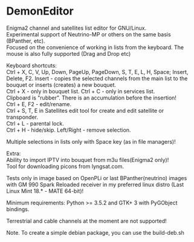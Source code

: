 # DemonEditor

Enigma2 channel and satellites list editor for GNU/Linux.                                                                          
Experimental support of Neutrino-MP or others on the same basis (BPanther, etc).                                                   
Focused on the convenience of working in lists from the keyboard. The mouse is also fully supported (Drag and Drop etc)

Keyboard shortcuts:                                                                                                                
Ctrl + X, C, V, Up, Down, PageUp, PageDown, S, T, E, L, H, Space; Insert, Delete, F2.
Insert - copies the selected channels from the main list to the bouquet or inserts (creates) a new bouquet.                        
Ctrl + X - only in bouquet list. Ctrl + C - only in services list.                                                                 
Clipboard is "rubber". There is an accumulation before the insertion!                                                              
Ctrl + E, F2 - edit/rename.                                                                                                        
Ctrl + S, T, E in Satellites edit tool for create and edit satellite or transponder.                                               
Ctrl + L - parental lock.                                                                                                                                                                                                                    
Ctrl + H - hide/skip.
Left/Right - remove selection.

Multiple selections in lists only with Space key (as in file managers)!                                                                                                                                                                             

Extra:                                                                                                                             
Ability to import IPTV into bouquet from m3u files(Enigma2 only)!                                                                                
Tool for downloading picons from lyngsat.com.                                                                                      

Tests only in image based on OpenPLi or last BPanther(neutrino) images with GM 990 Spark Reloaded receiver
in my preferred linux distro (Last Linux Mint 18.* - MATE 64-bit)!

Minimum requirements: Python >= 3.5.2 and GTK+ 3 with PyGObject bindings.

Terrestrial and cable channels at the moment are not supported!

Note. To create a simple debian package, you can use the build-deb.sh

